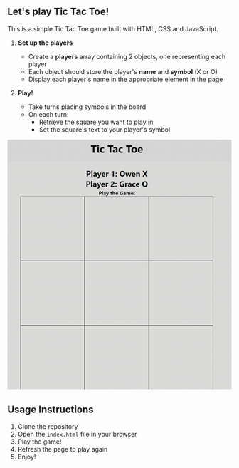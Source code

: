 ## Let's play Tic Tac Toe!

This is a simple Tic Tac Toe game built with HTML, CSS and JavaScript.

1. **Set up the players**

   - Create a **players** array containing 2 objects, one representing each player
   - Each object should store the player's **name** and **symbol** (X or O)
   - Display each player's name in the appropriate element in the page

2. **Play!**

   - Take turns placing symbols in the board
   - On each turn:
     - Retrieve the square you want to play in
     - Set the square's text to your player's symbol

![Tic Tac Toe - Gameplay](./assets/Gameplay.gif)

## Usage Instructions

1. Clone the repository
2. Open the `index.html` file in your browser
3. Play the game!
4. Refresh the page to play again
5. Enjoy!
